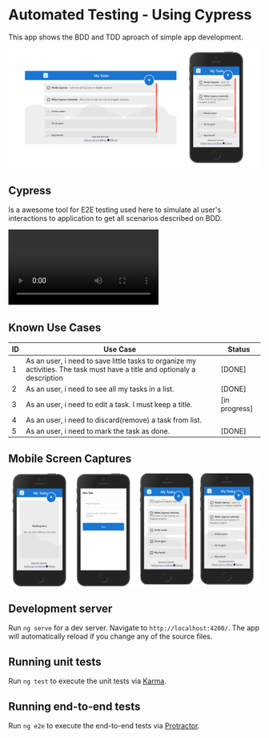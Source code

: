 # Automated Testing - Using Cypress

This app shows the BDD and TDD aproach of simple app development.

![Overview](https://github.com/janynnegomes/simple-app-automated-testing-sample/blob/master/screen-captures/capa.png?raw=true)

## Cypress
Is a awesome tool for E2E testing used here to simulate al user's interactions to application to get all scenarios described on BDD.

![Video](https://github.com/janynnegomes/simple-app-automated-testing-sample/blob/master/cypress/videos/add-tasks.spec.js.mp4)

## Known Use Cases

|ID|Use Case| Status|
|--|--|--|
|1 | As an user, i need to save little tasks to organize my activities. The task must have a title and optionaly a description| [DONE]|
|2 | As an user, i need to see all my tasks in a list. | [DONE] |
|3 | As an user, i need to edit a task. I must keep a title. | [in progress]|
|4 | As an user, i need to discard(remove) a task from list.| |
|5 | As an user, i need to mark the task as done.| [DONE]|

## Mobile Screen Captures

![Mobile](https://github.com/janynnegomes/simple-app-automated-testing-sample/blob/master/screen-captures/mobile-add-task.png?raw=true)

## Development server

Run `ng serve` for a dev server. Navigate to `http://localhost:4200/`. The app will automatically reload if you change any of the source files.

## Running unit tests

Run `ng test` to execute the unit tests via [Karma](https://karma-runner.github.io).

## Running end-to-end tests

Run `ng e2e` to execute the end-to-end tests via [Protractor](http://www.protractortest.org/).
